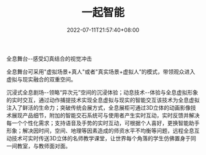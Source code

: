 ﻿---
weight: 
title: "一起智能"
description: "父母的陪伴永远是孩子成长中最好的礼物，Holokids希望创造更多活力有趣有爱的亲子活动，让孩子和父母享受一起的快乐时光。"
date: 2022-07-11T21:57:40+08:00
lastmod: 2022-07-11T16:45:40+08:00
draft: false
authors: ["june"]
featuredImage: "408.jpg"
link: "http://www.yqzhineng.cn/"
tags: ["一起智能","全息影像"]
categories: ["navigation"]
navigation: ["全息影像"]
lightgallery: true
toc: true
pinned: false
recommend: false
recommend1: false
---
全息舞台--感受幻真结合的视觉冲击

全息舞台可采用"虚拟场景+真人"或者"真实场景+虚拟人”的模式，带领观众进入虚拟与现实融合的双重空间。

沉浸式全息剧场--领略“异次元”空间的沉浸体验；动息技术--体验与全息虚拟形象的实时交互，通过动作捕提技术实现全息虚拟与现实的智能交互该技术为全息虚拟注入了鲜活的生命力；突破传统会展方式，全息展柜可通过3D立体的动画影像技术展现产品细节，附加的智能交石系统可与使用者产生实时互动，实时反馈并解决每一个个性化需求；支持语音及手势的实时互动，可根据个人喜好，更换智能助手形象；解决因时间，空间、地理等因素造成的师资水平不均衡等问题，远程全息互动技术可实时传送3D立体的名师教学课堂，让世界每个角落的学生仿佛置身于同一间教室，与教师面对面。

